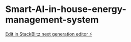 # Smart-AI-in-house-energy-management-system

[Edit in StackBlitz next generation editor ⚡️](https://stackblitz.com/~/github.com/SarvaBharan/Smart-AI-in-house-energy-management-system)